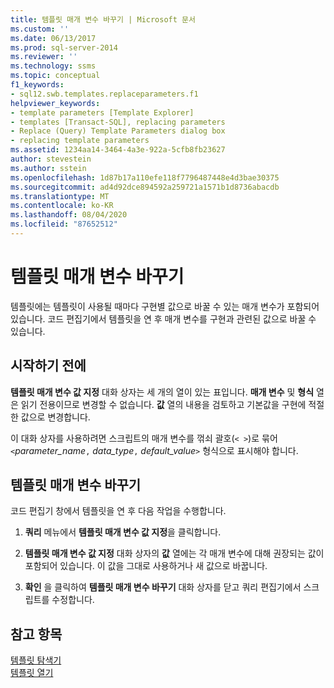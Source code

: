```yaml
---
title: 템플릿 매개 변수 바꾸기 | Microsoft 문서
ms.custom: ''
ms.date: 06/13/2017
ms.prod: sql-server-2014
ms.reviewer: ''
ms.technology: ssms
ms.topic: conceptual
f1_keywords:
- sql12.swb.templates.replaceparameters.f1
helpviewer_keywords:
- template parameters [Template Explorer]
- templates [Transact-SQL], replacing parameters
- Replace (Query) Template Parameters dialog box
- replacing template parameters
ms.assetid: 1234aa14-3464-4a3e-922a-5cfb8fb23627
author: stevestein
ms.author: sstein
ms.openlocfilehash: 1d87b17a110efe118f7796487448e4d3bae30375
ms.sourcegitcommit: ad4d92dce894592a259721a1571b1d8736abacdb
ms.translationtype: MT
ms.contentlocale: ko-KR
ms.lasthandoff: 08/04/2020
ms.locfileid: "87652512"
---
```

# <a name="replace-template-parameters"></a>템플릿 매개 변수 바꾸기
  템플릿에는 템플릿이 사용될 때마다 구현별 값으로 바꿀 수 있는 매개 변수가 포함되어 있습니다. 코드 편집기에서 템플릿을 연 후 매개 변수를 구현과 관련된 값으로 바꿀 수 있습니다.  
  
## <a name="before-you-begin"></a>시작하기 전에  
 **템플릿 매개 변수 값 지정** 대화 상자는 세 개의 열이 있는 표입니다. **매개 변수** 및 **형식** 열은 읽기 전용이므로 변경할 수 없습니다. **값** 열의 내용을 검토하고 기본값을 구현에 적절한 값으로 변경합니다.  
  
 이 대화 상자를 사용하려면 스크립트의 매개 변수를 꺾쇠 괄호(`< >`)로 묶어 `<`*parameter_name*`,` *data_type*`,` *default_value*`>` 형식으로 표시해야 합니다.  
  
## <a name="replace-template-parameters"></a>템플릿 매개 변수 바꾸기  
 코드 편집기 창에서 템플릿을 연 후 다음 작업을 수행합니다.  
  
1.  **쿼리** 메뉴에서 **템플릿 매개 변수 값 지정**을 클릭합니다.  
  
2.  **템플릿 매개 변수 값 지정** 대화 상자의 **값** 열에는 각 매개 변수에 대해 권장되는 값이 포함되어 있습니다. 이 값을 그대로 사용하거나 새 값으로 바꿉니다.  
  
3.  **확인** 을 클릭하여 **템플릿 매개 변수 바꾸기** 대화 상자를 닫고 쿼리 편집기에서 스크립트를 수정합니다.  
  
## <a name="see-also"></a>참고 항목  
 [템플릿 탐색기](template-explorer.md)   
 [템플릿 열기](open-a-template.md)  
  
  
